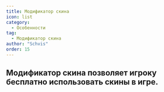 ```yaml
---
title: Модификатор скина
icon: list
category:
  - Особенности
tag:
  - Модификатор скина
author: "Schvis"
order: 15
---
```


## Модификатор скина позволяет игроку бесплатно использовать скины в игре.

